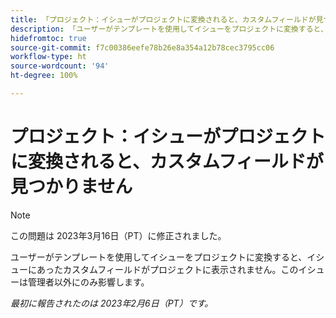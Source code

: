 ```yaml
---
title: 「プロジェクト：イシューがプロジェクトに変換されると、カスタムフィールドが見つかりません」
description: 「ユーザーがテンプレートを使用してイシューをプロジェクトに変換すると、イシューにあったカスタムフィールドがプロジェクトに表示されません。このイシューは管理者以外にのみ影響します。」
hidefromtoc: true
source-git-commit: f7c00386eefe78b26e8a354a12b78cec3795cc06
workflow-type: ht
source-wordcount: '94'
ht-degree: 100%

---
```



# プロジェクト：イシューがプロジェクトに変換されると、カスタムフィールドが見つかりません

>[!NOTE]
>
>この問題は 2023年3月16日（PT）に修正されました。

ユーザーがテンプレートを使用してイシューをプロジェクトに変換すると、イシューにあったカスタムフィールドがプロジェクトに表示されません。このイシューは管理者以外にのみ影響します。

_最初に報告されたのは 2023年2月6日（PT）です。_

